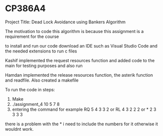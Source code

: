 # CP386A4

Project Title: Dead Lock Avoidance using Bankers Algorithm

The motivation to code this algorithm is because this assignment is a requirement for the course 

to install and run our code download an IDE such as Visual Studio Code and the needed extensions to run c files

Kashif implemented the request resources function and added code to the main for testing purposes and also run

Hamdan implemented the release resources function, the asterik function and readfile. Also created a makefile 


To run the code in steps:
1. Make
2. ./assignment_4 10 5 7 8
3.  entering the command for example RQ 5 4 3 3 2 or RL 4 3 2 2 2 or * 2 3 3 3 3

there is a problem with the * i need to include the numbers for it otherwise it wouldnt work.


